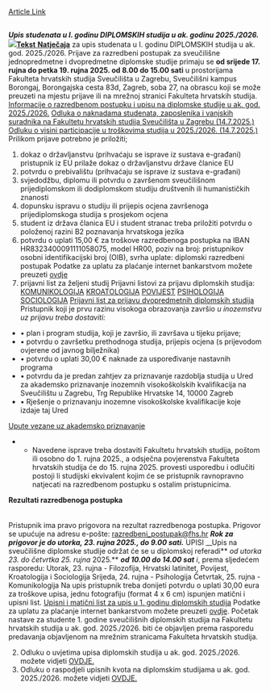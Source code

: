 [Article Link](https://www.fhs.hr/studiji/upis_na_fhs/diplomski_studij)

## 
**_Upis studenata u I. godinu DIPLOMSKIH studija u ak. godinu 2025./2026._**
[**![](https://www.unizg.hr/typo3/clear.gif)Tekst** **Natječaja**](https://www.unizg.hr/fileadmin/rektorat/Studiji_studiranje/Upisi/Natjecaji_kvote/upisi/2025_2026/Natjecaj_diplomski_studiji_2025_2026.pdf "Tekst Natječaja_diplomski studiji_2025_2026") za upis studenata u I. godinu DIPLOMSKIH studija u ak. god. 2025./2026.
Prijave za razredbeni postupak za sveučilišne jednopredmetne i dvopredmetne diplomske studije primaju se **od srijede 17. rujna do petka 19. rujna 2025. od 8.00 do 15.00 sati** u prostorijama Fakulteta hrvatskih studija Sveučilišta u Zagrebu, Sveučilišni kampus Borongaj, Borongajska cesta 83d, Zagreb, soba 27, na obrascu koji se može preuzeti na mjestu prijave ili na mrežnoj stranici Fakulteta hrvatskih studija.
[Informacije o razredbenom postupku i upisu na diplomske studije u ak. god. 2025./2026.](https://www.fhs.hr/images/50043072/FAKULTET%20HRVATSKIH%20STUDIJA%20Diplomski%202025.pdf)
[Odluka o naknadama studenata, zaposlenika i vanjskih suradnika na Fakultetu hrvatskih studija Sveučilišta u Zagrebu (14.7.2025.)](https://www.fhs.unizg.hr/images/50042862/7.1.%20Odluka%20o%20naknadama%20studenata%20zaposlenika%20i%20vanjskih%20suradnika%20FHS.pdf)
[Odluku o visini participacije u troškovima studija u 2025./2026. (14.7.2025.)](https://www.fhs.unizg.hr/images/50042862/7.2.%20Odluka%20o%20participaciji%20u%20troskovima%20studija%202025_2026.pdf)
Prilikom prijave potrebno je priložiti;
1. dokaz o državljanstvu (prihvaćaju se isprave iz sustava e-građani) pristupnik iz EU prilaže dokaz o državljanstvu države članice EU
2. potvrdu o prebivalištu (prihvaćaju se isprave iz sustava e-građani)
3. svjedodžbu, diplomu ili potvrdu o završenom sveučilišnom prijediplomskom ili dodiplomskom studiju društvenih ili humanističkih znanosti
4. dopunsku ispravu o studiju ili prijepis ocjena završenoga prijediplomskoga studija s prosjekom ocjena
5. student iz država članica EU i student stranac treba priložiti potvrdu o položenoj razini B2 poznavanja hrvatskoga jezika
5. potvrdu o uplati 15,00 € za troškove razredbenoga postupka na IBAN HR8323400091111058075, model HR00, poziv na broj: pristupnikov osobni identifikacijski broj (OIB), svrha uplate: diplomski razredbeni postupak 
Podatke za uplatu za plaćanje internet bankarstvom možete preuzeti [ovdje](https://www.fhs.hr/images/50043072/razredbeni%20postupak.pdf)
6. prijavni list za željeni studij
Prijavni listovi za prijavu diplomskih studija:
[KOMUNIKOLOGIJA](https://www.fhs.hr/images/50043072/Prijavni%20list%20komunikologija%202025.xlsx)
[KROATOLOGIJA](https://www.fhs.hr/images/50043072/Prijavni%20list%20kroatologija%202025.xlsx)
[POVIJEST](https://www.fhs.hr/images/50043072/Prijavni%20list%20povijest%202025.xlsx)
[PSIHOLOGIJA](https://www.fhs.hr/images/50043072/Prijavni%20list%20psihologija%202025.xlsx)
[SOCIOLOGIJA](https://www.fhs.hr/images/50043072/Prijavni%20list%20sociologija%202025.xlsx)
[Prijavni list za prijavu dvopredmetnih diplomskih studija](https://www.fhs.hr/images/50043072/Prijavni%20list%20dvopredmetni%20studiji%202025.xlsx)
Pristupnik koji je prvu razinu visokoga obrazovanja završio _u inozemstvu uz prijavu treba dostaviti:_
  * • plan i program studija, koji je završio, ili završava u tijeku prijave;
  * • potvrdu o završetku prethodnoga studija, prijepis ocjena (s prijevodom ovjerene od javnog bilježnika)
  * • potvrdu o uplati 30,00 € naknade za uspoređivanje nastavnih programa
  * • potvrdu da je predan zahtjev za priznavanje razdoblja studija u Ured za akademsko priznavanje inozemnih visokoškolskih kvalifikacija na Sveučilištu u Zagrebu, Trg Republike Hrvatske 14, 10000 Zagreb
  * • Rješenje o priznavanju inozemne visokoškolske kvalifikacije koje izdaje taj Ured


[Upute vezane uz akademsko priznavanje ](https://www.unizg.hr/studiji-i-studiranje/upisi-stipendije-priznavanja/akademsko-priznavanje-inozemnih-visokoskolskih-kvalifikacija/)
  *   * Navedene isprave treba dostaviti Fakultetu hrvatskih studija, poštom ili osobno do 1. rujna 2025., a odsječna povjerenstva Fakulteta hrvatskih studija će do 15. rujna 2025. provesti usporedbu i odlučiti postoji li studijski ekvivalent kojim će se pristupnik ravnopravno natjecati na razredbenom postupku s ostalim pristupnicima. 


**Rezultati razredbenoga postupka**
###### 
Pristupnik ima pravo prigovora na rezultat razredbenoga postupka. Prigovor se upućuje na adresu e-pošte: razredbeni_postupak@fhs.hr
**_Rok za prigovor je do utorka, 23. rujna 2025., do 9.00 sati._**
UPISI
__Upis na sveučilišne diplomske studije održat će se u diplomskoj referadi** _od utorka 23. do četvrtka 25. rujna_ 2025.** _**od 10.00 do 14.00 sat** i_, prema sljedećem rasporedu: 
Utorak, 23. rujna - Filozofija, Hrvatski latinitet, Povijest, Kroatologija i Sociologija
Srijeda, 24. rujna - Psihologija 
Četvrtak, 25. rujna - Komunikologija 
Na upis pristupnik treba donijeti potvrdu o uplati 30,00 eura za troškove upisa, jednu fotografiju (format 4 x 6 cm) ispunjen matični i upisni list.
[Upisni i matični list za upis u 1. godinu diplomskih studija](https://www.fhs.unizg.hr/images/50014269/Upisni%20i%20maticni%20diplomski%202025-2026%20\(biconsult\).docx)
Podatke za uplatu za plaćanje internet bankarstvom možete preuzeti [ovdje](https://www.fhs.hr/images/50043072/troskovi%20upisa.pdf).
Početak nastave za studente 1. godine sveučilišnih diplomskih studija na Fakultetu hrvatskih studija u ak. god. 2025./2026. biti će objavljen prema rasporedu predavanja objavljenom na mrežnim stranicama Fakulteta hrvatskih studija.


2. Odluku o uvjetima upisa diplomskih studija u ak. god. 2025./2026. možete vidjeti [OVDJE.](https://www.fhs.hr/images/50043072/7.2.%20Odluka%20o%20prihvacanju%20uvjeta%20\(kriterija\)%20upisa%20u%201.%20godinu%20diplomskih%20studija%20u%20akademskoj%20godini%202025._2026..pdf)
3. Odluku o raspodjeli upisnih kvota na diplomskim studijama u ak. god. 2025./2026. možete vidjeti [OVDJE.](https://www.fhs.hr/images/50043072/7.3.%20Odluka%20o%20prihvacanju%20kvota%20za%20upis%20na%20diplomske%20studije%20u%20akademskoj%20godini%202025._2026.%20\(1\).pdf)
  

